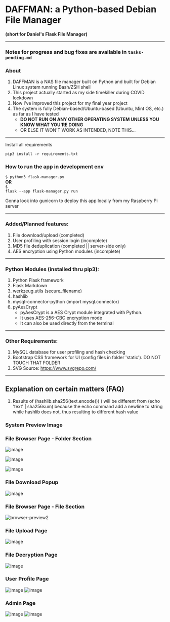 # DAFFMAN: a Python-based Debian File Manager

<b>(short for Daniel's Flask File Manager)</b>

---

### Notes for progress and bug fixes are available in ```tasks-pending.md```

### About

1. DAFFMAN is a NAS file manager built on Python and built for Debian Linux system running Bash/ZSH shell
2. This project actually started as my side timekiller during COVID lockdown
3. Now I've improved this project for my final year project
4. The system is fully Debian-based/Ubuntu-based (Ubuntu, Mint OS, etc.) as far as I have tested<b>
    - DO NOT RUN ON ANY OTHER OPERATING SYSTEM UNLESS YOU KNOW WHAT YOU'RE DOING</b>
    - OR ELSE IT WON'T WORK AS INTENDED, NOTE THIS...

---

Install all requirements

```pip3 install -r requirements.txt```


### How to run the app in development env
<code>$ python3 flask-manager.py</code><br>
<b>OR</b><br>
<code>$ flask --app flask-manager.py run</code>

Gonna look into gunicorn to deploy this app locally from my Raspberry Pi server

---

### Added/Planned features:

1. File download/upload (completed)
2. User profiling with session login (incomplete)
3. MD5 file deduplication  (completed || server-side only)
4. AES encryption using Python modules (incomplete)

---

### Python Modules (installed thru pip3):

1. Python Flask framework
2. Flask Markdown
3. werkzeug.utils (secure_filename)
4. hashlib
5. mysql-connector-python (import mysql.connector)
6. pyAesCrypt
    - pyAesCrypt is a AES Crypt module integrated with Python.<br>
    - It uses AES-256-CBC encryption mode<br>
    - It can also be used directly from the terminal<br>

---

### Other Requirements:

1. MySQL database for user profiling and hash checking
2. Bootstrap CSS framework for UI (config files in folder 'static'). DO NOT TOUCH THAT FOLDER
3. SVG Source: https://www.svgrepo.com/

---

## Explanation on certain matters (FAQ)

1. Results of (hashlib.sha256(text.encode()) ) will be different from (echo 'text' | sha256sum) because the echo command add a newline to string while hashlib does not, thus resulting to different hash value

### System Preview Image

### File Browser Page - Folder Section<br>
![image](https://github.com/dandeviant/Daffman-NAS-System/assets/68473358/7fa32cd2-a815-4087-8823-4fb316158aa8)

![image](https://github.com/dandeviant/Daffman-NAS-System/assets/68473358/a738d840-174b-4d9f-b451-f15f83977de9)

![image](https://github.com/dandeviant/Daffman-NAS-System/assets/68473358/5e542ce9-f59a-4ce9-9e1c-87eea50f44d9)


### File Download Popup<br>
![image](https://github.com/dandeviant/Daffman-NAS-System/assets/68473358/5b2f9eae-4257-4e42-892a-dc2892be33bb)


### File Browser Page - File Section<br>
![browser-preview2](https://user-images.githubusercontent.com/68473358/209222849-b7df5633-e66b-4147-8257-9832d63d6e67.png)
<br>

### File Upload Page<br>
![image](https://github.com/dandeviant/Daffman-NAS-System/assets/68473358/4b63163f-1ffe-4af0-a9ac-c6af8b548072)
<br>

### File Decryption Page<br>
![image](https://github.com/dandeviant/Daffman-NAS-System/assets/68473358/fcd05b74-2a3f-479a-ba41-3ded46d983bb)
<br>

### User Profile Page<br>
![image](https://github.com/dandeviant/Daffman-NAS-System/assets/68473358/cd732225-4386-4533-87a8-4db1b1c8b772)
![image](https://github.com/dandeviant/Daffman-NAS-System/assets/68473358/48b45c01-f9e7-4a32-a10a-daa742cc67de)
<br>

### Admin Page<br>
![image](https://github.com/dandeviant/Daffman-NAS-System/assets/68473358/726c54da-2c88-4404-b959-cbf80e56d1c0)
![image](https://github.com/dandeviant/Daffman-NAS-System/assets/68473358/e59dcc1f-f16f-4b95-806c-2e3920d9086e)




